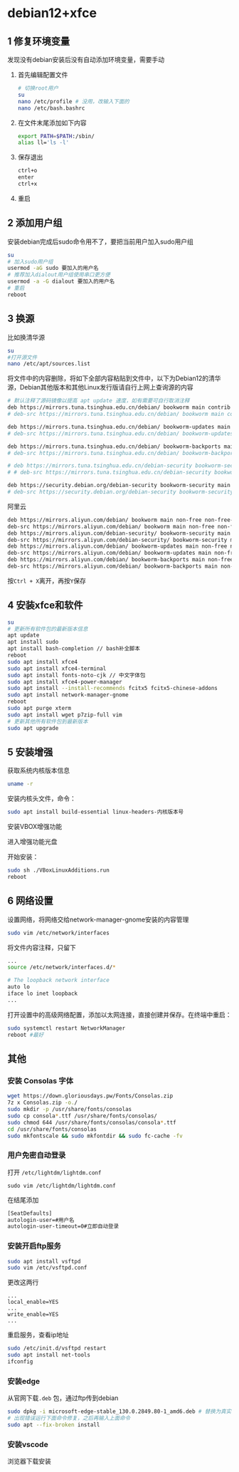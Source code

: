 # debian12+xfce

## 1 修复环境变量

发现没有debian安装后没有自动添加环境变量，需要手动
1. 首先编辑配置文件

    ```bash
    # 切换root用户
    su
    nano /etc/profile # 没用，改输入下面的
    nano /etc/bash.bashrc
    ```

2. 在文件末尾添加如下内容

    ```bash
    export PATH=$PATH:/sbin/
    alias ll='ls -l'
    ```

3. 保存退出

    ```bash
    ctrl+o
    enter
    ctrl+x
    ```

4. 重启

## 2 添加用户组

安装debian完成后sudo命令用不了，要把当前用户加入sudo用户组

```bash
su
# 加入sudo用户组
usermod -aG sudo 要加入的用户名
# 推荐加入dialout用户组使用串口更方便
usermod -a -G dialout 要加入的用户名
# 重启
reboot
```

## 3 换源

比如换清华源

```bash
su
#打开源文件
nano /etc/apt/sources.list
```

将文件中的内容删除，将如下全部内容粘贴到文件中，以下为Debian12的清华源，Debian其他版本和其他Linux发行版请自行上网上查询源的内容

```bash
# 默认注释了源码镜像以提高 apt update 速度，如有需要可自行取消注释
deb https://mirrors.tuna.tsinghua.edu.cn/debian/ bookworm main contrib non-free non-free-firmware
# deb-src https://mirrors.tuna.tsinghua.edu.cn/debian/ bookworm main contrib non-free non-free-firmware

deb https://mirrors.tuna.tsinghua.edu.cn/debian/ bookworm-updates main contrib non-free non-free-firmware
# deb-src https://mirrors.tuna.tsinghua.edu.cn/debian/ bookworm-updates main contrib non-free non-free-firmware

deb https://mirrors.tuna.tsinghua.edu.cn/debian/ bookworm-backports main contrib non-free non-free-firmware
# deb-src https://mirrors.tuna.tsinghua.edu.cn/debian/ bookworm-backports main contrib non-free non-free-firmware

# deb https://mirrors.tuna.tsinghua.edu.cn/debian-security bookworm-security main contrib non-free non-free-firmware
# # deb-src https://mirrors.tuna.tsinghua.edu.cn/debian-security bookworm-security main contrib non-free non-free-firmware

deb https://security.debian.org/debian-security bookworm-security main contrib non-free non-free-firmware
# deb-src https://security.debian.org/debian-security bookworm-security main contrib non-free non-free-firmware
```

阿里云

```bash
deb https://mirrors.aliyun.com/debian/ bookworm main non-free non-free-firmware contrib
deb-src https://mirrors.aliyun.com/debian/ bookworm main non-free non-free-firmware contrib
deb https://mirrors.aliyun.com/debian-security/ bookworm-security main
deb-src https://mirrors.aliyun.com/debian-security/ bookworm-security main
deb https://mirrors.aliyun.com/debian/ bookworm-updates main non-free non-free-firmware contrib
deb-src https://mirrors.aliyun.com/debian/ bookworm-updates main non-free non-free-firmware contrib
deb https://mirrors.aliyun.com/debian/ bookworm-backports main non-free non-free-firmware contrib
deb-src https://mirrors.aliyun.com/debian/ bookworm-backports main non-free non-free-firmware contrib
```

按`Ctrl + X`离开，再按`Y`保存

## 4 安装xfce和软件

```bash
su
# 更新所有软件包的最新版本信息
apt update
apt install sudo
apt install bash-completion // bash补全脚本
reboot
sudo apt install xfce4
sudo apt install xfce4-terminal
sudo apt install fonts-noto-cjk // 中文字体包
sudo apt install xfce4-power-manager
sudo apt install --install-recommends fcitx5 fcitx5-chinese-addons
sudo apt install network-manager-gnome
reboot
sudo apt purge xterm
sudo apt install wget p7zip-full vim
# 更新其他所有软件包到最新版本
sudo apt upgrade
```

## 5 安装增强

获取系统内核版本信息

```bash
uname -r
```

安装内核头文件，命令：

```bash
sudo apt install build-essential linux-headers-内核版本号
```

安装VBOX增强功能

进入增强功能光盘

开始安装：

```bash
sudo sh ./VBoxLinuxAdditions.run
reboot
```

## 6 网络设置

设置网络，将网络交给network-manager-gnome安装的内容管理

```bash
sudo vim /etc/network/interfaces
```

将文件内容注释，只留下
```bash
...
source /etc/network/interfaces.d/*

# The loopback network interface
auto lo
iface lo inet loopback
...
```

打开设置中的高级网络配置，添加以太网连接，直接创建并保存。在终端中重启：

```bash
sudo systemctl restart NetworkManager
reboot #最好
```

## 其他

### 安装 Consolas 字体

```bash
wget https://down.gloriousdays.pw/Fonts/Consolas.zip
7z x Consolas.zip -o./
sudo mkdir -p /usr/share/fonts/consolas
sudo cp consola*.ttf /usr/share/fonts/consolas/
sudo chmod 644 /usr/share/fonts/consolas/consola*.ttf
cd /usr/share/fonts/consolas
sudo mkfontscale && sudo mkfontdir && sudo fc-cache -fv
```

### 用户免密自动登录

打开 `/etc/lightdm/lightdm.conf`

```bas
sudo vim /etc/lightdm/lightdm.conf
```

在结尾添加

```bash
[SeatDefaults]
autologin-user=#用户名
autologin-user-timeout=0#立即自动登录
```

### 安装开启ftp服务

```bash
sudo apt install vsftpd
sudo vim /etc/vsftpd.conf
```

更改这两行

```vim
...
local_enable=YES
...
write_enable=YES
...
```

重启服务，查看ip地址

```bash
sudo /etc/init.d/vsftpd restart
sudo apt install net-tools
ifconfig
```

### 安装edge

从官网下载`.deb` 包，通过ftp传到debian

```bash
sudo dpkg -i microsoft-edge-stable_130.0.2849.80-1_amd6.deb # 替换为真实的
# 出现错误运行下面命令修复，之后再输入上面命令
sudo apt --fix-broken install
```

### 安装vscode

浏览器下载安装
